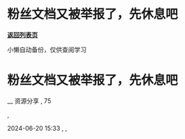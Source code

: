 # 粉丝文档又被举报了，先休息吧

[**返回列表页**](/gzh/懒人手册)

小懒自动备份，仅供查阅学习

# 粉丝文档又被举报了，先休息吧

__ 资源分享 , 75

,

2024-06-20 15:33 , ,

